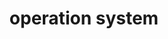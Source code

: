 ---
layout: posts_by_category
categories: operation-system
title: operation system
permalink: /category/just-for-fun
---